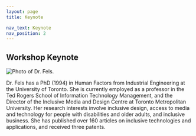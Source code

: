 ```yaml
---
layout: page
title: Keynote

nav_text: Keynote
nav_position: 2
---
```


## Workshop Keynote

![Photo of Dr. Fels.](img/deb_2018.png)

Dr. Fels has a PhD (1994) in Human Factors from Industrial Engineering at the University of Toronto. She is currently employed as a professor in the Ted Rogers School of Information Technology Management, and the Director of the Inclusive Media and Design Centre at Toronto Metropolitan University. Her research interests involve inclusive design, access to media and technology for people with disabilities and older adults, and inclusive business. She has published over 160 articles on inclusive technologies and applications, and received three patents.